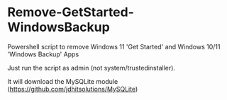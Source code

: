 # Remove-GetStarted-WindowsBackup
Powershell script to remove Windows 11 'Get Started' and Windows 10/11 'Windows Backup' Apps 

Just run the script as admin (not system/trustedinstaller).

It will download the MySQLite module (https://github.com/jdhitsolutions/MySQLite)
